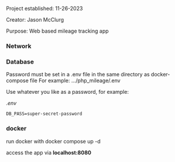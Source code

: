 Project established: 11-26-2023

Creator: Jason McClurg

Purpose: Web based mileage tracking app 

### Network

### Database
Password must be set in a .env file in the same directory as docker-compose file
For example: .../php_mileage/.env

Use whatever you like as a password, for example:

_.env_
```
DB_PASS=super-secret-password
```

### docker
run docker with 
    docker compose up -d

access the app via **localhost:8080**
